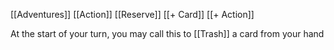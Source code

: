 [[Adventures]]
[[Action]]
[[Reserve]]
[[+ Card]]
[[+ Action]]

At the start of your turn, you may call this to [[Trash]] a card from your hand